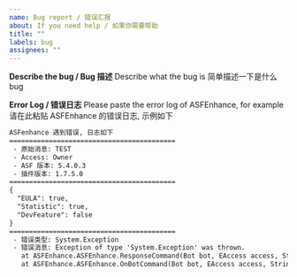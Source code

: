 ```yaml
---
name: Bug report / 错误汇报
about: If you need help / 如果你需要帮助
title: ""
labels: bug
assignees: ""
---
```


**Describe the bug / Bug 描述**
Describe what the bug is
简单描述一下是什么 bug

**Error Log / 错误日志**
Please paste the error log of ASFEnhance, for example
请在此粘贴 ASFEnhance 的错误日志, 示例如下

```txt
ASFenhance 遇到错误, 日志如下
==========================================
 - 原始消息: TEST
 - Access: Owner
 - ASF 版本: 5.4.0.3
 - 插件版本: 1.7.5.0
==========================================
{
  "EULA": true,
  "Statistic": true,
  "DevFeature": false
}
==========================================
 - 错误类型: System.Exception
 - 错误消息: Exception of type 'System.Exception' was thrown.
   at ASFEnhance.ASFEnhance.ResponseCommand(Bot bot, EAccess access, String message, String[] args, UInt64 steamId)
   at ASFEnhance.ASFEnhance.OnBotCommand(Bot bot, EAccess access, String message, String[] args, UInt64 steamId)
```
